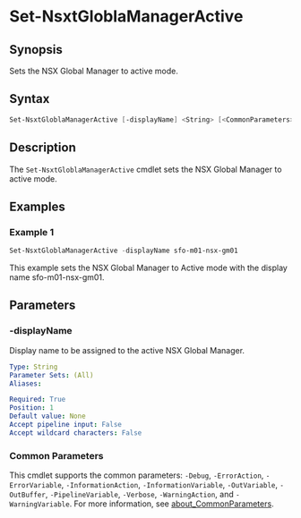 # Set-NsxtGloblaManagerActive

## Synopsis

Sets the NSX Global Manager to active mode.

## Syntax

```powershell
Set-NsxtGloblaManagerActive [-displayName] <String> [<CommonParameters>]
```

## Description

The `Set-NsxtGloblaManagerActive` cmdlet sets the NSX Global Manager to active mode.

## Examples

### Example 1

```powershell
Set-NsxtGloblaManagerActive -displayName sfo-m01-nsx-gm01
```

This example sets the NSX Global Manager to Active mode with the display name sfo-m01-nsx-gm01.

## Parameters

### -displayName

Display name to be assigned to the active NSX Global Manager.

```yaml
Type: String
Parameter Sets: (All)
Aliases:

Required: True
Position: 1
Default value: None
Accept pipeline input: False
Accept wildcard characters: False
```

### Common Parameters

This cmdlet supports the common parameters: `-Debug`, `-ErrorAction`, `-ErrorVariable`, `-InformationAction`, `-InformationVariable`, `-OutVariable`, `-OutBuffer`, `-PipelineVariable`, `-Verbose`, `-WarningAction`, and `-WarningVariable`. For more information, see [about_CommonParameters](http://go.microsoft.com/fwlink/?LinkID=113216).
